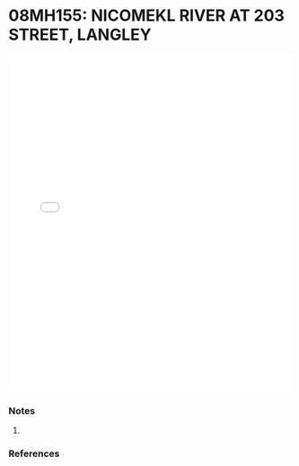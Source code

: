 # 08MH155: NICOMEKL RIVER AT 203 STREET, LANGLEY

<iframe src="/_static/stations/08MH155_fdc.html" width="100%" height="600" frameborder="0"></iframe>

### Notes
1. 

### References

